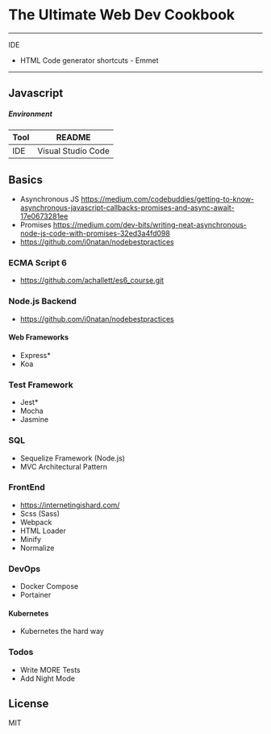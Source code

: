 # The Ultimate Web Dev Cookbook
----


IDE
- HTML Code generator shortcuts - Emmet 

---


## Javascript
##### Environment

| Tool | README |
| ------ | ------ |
| IDE | Visual Studio Code |


## Basics
- Asynchronous JS https://medium.com/codebuddies/getting-to-know-asynchronous-javascript-callbacks-promises-and-async-await-17e0673281ee  
- Promises https://medium.com/dev-bits/writing-neat-asynchronous-node-js-code-with-promises-32ed3a4fd098 
- https://github.com/i0natan/nodebestpractices 

### ECMA Script 6
- https://github.com/achallett/es6_course.git 

### Node.js Backend
- https://github.com/i0natan/nodebestpractices

#### Web Frameworks
- Express*
- Koa

### Test Framework
- Jest*
- Mocha
- Jasmine

### SQL
- Sequelize Framework (Node.js)
- MVC Architectural Pattern

### FrontEnd
- https://internetingishard.com/
- Scss (Sass)
- Webpack
- HTML Loader
- Minify
- Normalize


### DevOps
- Docker Compose
- Portainer

#### Kubernetes
- Kubernetes the hard way


### Todos

 - Write MORE Tests
 - Add Night Mode

License
----

MIT

